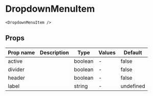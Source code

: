 # DropdownMenuItem

```vue live
<DropdownMenuItem />
```

## Props

| Prop name | Description | Type    | Values | Default   |
| --------- | ----------- | ------- | ------ | --------- |
| active    |             | boolean | -      | false     |
| divider   |             | boolean | -      | false     |
| header    |             | boolean | -      | false     |
| label     |             | string  | -      | undefined |
